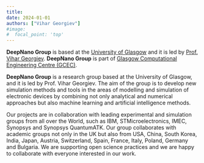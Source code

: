 ```yaml
---
title:
date: 2024-01-01
authors: ["Vihar Georgiev"]
#image:
#  focal_point: 'top'
---
```


**DeepNano Group** is based at the [University of Glasgow](https://www.gla.ac.uk/) and it is led by [Prof. Vihar Georgiev](https://www.gla.ac.uk/schools/engineering/staff/vihargeorgiev/#). **DeepNano Group**  is part of [Glasgow Computational Engineering Centre (GCEC)](https://www.gla.ac.uk/research/az/gcec/). 
 

**DeepNano Group** is a research group based at the University of Glasgow, and it is led by Prof. Vihar Georgiev. The aim of the group is to develop new simulation methods and tools in the areas of modelling and simulation of electronic devices by combining not only analytical and numerical approaches but also machine learning and artificial intelligence methods. 

Our projects are in collaboration with leading experimental and simulation groups from all over the World, such as IBM, STMicroelectronics, IMEC, Synopsys and Synopsys QuantumATK. Our group collaborates with academic groups not only in the UK but also from USA, China, South Korea, India, Japan, Austria, Switzerland, Spain, France, Italy, Poland, Germany and Bulgaria. We are supporting open science practices and we are happy to collaborate with everyone interested in our work.

<!--more-->

